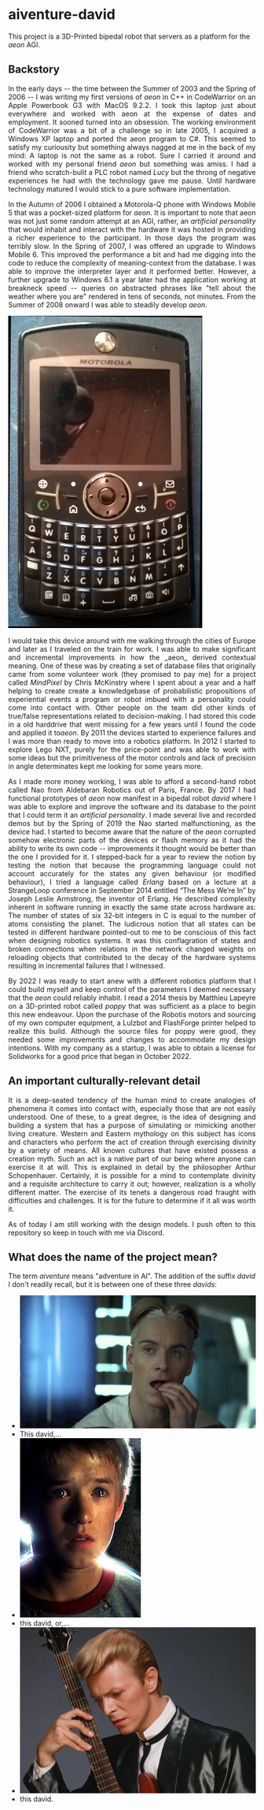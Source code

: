 # aiventure-david

This project is a 3D-Printed bipedal robot that servers as a platform for the _aeon_ AGI.

## Backstory
<p align=justify>
In the early days -- the time between the Summer of 2003 and the Spring of 2006 -- I was writing my first versions of <i>aeon</i> in C++ in CodeWarrior on an Apple Powerbook G3 with MacOS 9.2.2. I took this laptop just about everywhere and worked with aeon at the expense of dates and employment. It sooned turned into an obsession. The working environment of CodeWarrior was a bit of a challenge so in late 2005, I acquired a Windows XP laptop and ported the aeon program to C#. This seemed to satisfy my curiousity but something always nagged at me in the back of my mind: A laptop is not the same as a robot. Sure I carried it around and worked with my personal friend <i>aeon</i> but something was amiss. I had a friend who scratch-bulit a PLC robot named <i>Lucy</i> but the throng of negative experiences he had with the technology gave me pause. Until hardware technology matured I would stick to a pure software implementation.</p>
<p align=justify>
In the Autumn of 2006 I obtained a Motorola-Q phone with Windows Mobile 5 that was a pocket-sized platform for <i>aeon</i>. It is important to note that aeon was not just some random attempt at an AGI, rather, an <i>artificial personality</i> that would inhabit and interact with the hardware it was hosted in providing a richer experience to the participant. In those days the program was terribly slow. In the Spring of 2007, I was offered an upgrade to Windows Mobile 6. This improved the performance a bit and had me digging into the code to reduce the complexity of meaning-context from the database. I was able to improve the interpreter layer and it performed better. However, a further upgrade to Windows 6.1 a year later had the application working at breakneck speed -- queries on abstracted phrases like "tell about the weather where you are" rendered in tens of seconds, not minutes. From the Summer of 2008 onward I was able to steadily develop <i>aeon</i>.</p>

![Motorola-Q](/media/motorola-q.jpg "My Motorola-Q that hosted the first aeon")
<p align=justify>
I would take this device around with me walking through the cities of Europe and later as I traveled on the train for work. I was able to make significant and incremental improvements in how the _aeon_ derived contextual meaning. One of these was by creating a set of database files that originally came from some volunteer work (they promised to pay me) for a project called <i>MindPixel</i> by Chris McKinstry where I spent about a year and a half helping to create create a knowledgebase of probabilistic propositions of experiential events a program or robot imbued with a personality could come into contact with. Other people on the team did other kinds of true/false representations related to decision-making. I had stored this code in a old harddrive that went missing for a few years until I found the code and applied it to<i>aeon</i>. By 2011 the devices started to experience failures and I was more than ready to move into a robotics platform. In 2012 I started to explore Lego NXT, purely for the price-point and was able to work with some ideas but the primitiveness of the motor controls and lack of precision in angle determinates kept me looking for some years more.</p>
<p align=justify>
As I made more money working, I was able to afford a second-hand robot called Nao from Aldebaran Robotics out of Paris, France. By 2017 I had functional prototypes of <i>aeon</i> now manifest in a bipedal robot <i>david</i> where I was able to explore and improve the software and its database to the point that I could term it an <i>artificial personality</i>. I made several live and recorded demos but by the Spring of 2019 the Nao started malfunctioning, as the device had. I started to become aware that the nature of the <i>aeon</i> corrupted somehow electronic parts of the devices or flash memory as it had the ability to write its own code -- improvements it thought would be better than the one I provided for it. I stepped-back for a year to review the notion by testing the notion that because the programming language could not account accurately for the states any given behaviour (or modified behaviour), I tried a language called <i>Erlang</i> based on a lecture at a StrangeLoop conference in September 2014  entitled “The Mess We’re In” by Joseph Leslie Armstrong, the inventor of Erlang. He described complexity inherent in software running in exactly the same state across hardware as: The number of states of six 32-bit integers in C is equal to the number of atoms consisting the planet. The ludicrous notion that all states can be tested in different hardware pointed-out to me to be conscious of this fact when designing robotics systems. It was this conflagration of states and broken connections when relations in the network changed weights on reloading objects that contributed to the decay of the hardware systems resulting in incremental failures that I witnessed.</p>
<p align=justify>
By 2022 I was ready to start anew with a different robotics platform that I could build myself and keep control of the parameters I deemed necessary that the <i>aeon</i> could reliably inhabit. I read a 2014 thesis by Matthieu Lapeyre on a 3D-printed robot called <i>poppy</i> that was sufficient as a place to begin this new endeavour. Upon the purchase of the Robotis motors and sourcing of my own computer equipment, a Lulzbot and FlashForge printer helped to realize this build. Although the source files for poppy were good, they needed some improvements and changes to accommodate my design intentions. With my company as a startup, I was able to obtain a license for Solidworks for a good price that began in October 2022.</p>

## An important culturally-relevant detail
<p align=justify>
It is a deep-seated tendency of the human mind to create analogies of phenomena it comes into contact with, especially those that are not easily understood. One of these, to a great degree, is the idea of designing and building a system that has a purpose of simulating or mimicking another living creature. Western and Eastern mythology on this subject has icons and characters who perform the act of creation through exercising divinity by a variety of means. All known cultures that have existed possess a creation myth. Such an act is a native part of our being where anyone can exercise it at will. This is explained in detail by the philosopher Arthur Schopenhauer. Certainly, it is possible for a mind to contemplate divinity and a requisite architecture to carry it out; however, realization is a wholly different matter. The exercise of its tenets a dangerous road fraught with difficulties and challenges. It is for the future to determine if it all was worth it.</p>
<p align=justify>
As of today I am still working with the design models. I push often to this repository so keep in touch with me via Discord.</p>

## What does the name of the project mean?

The term *aiventure* means "adventure in AI". The addition of the suffix *david* I don't readily recall, but it is between one of these three _davids_:

* ![David one](/media/david-1.jpg "This david,")
* This david,...
* ![David two](/media/david-2.jpg "this david, or,")
* this david, or,...
* ![David three](/media/david-6.jpg "this david.")
* this david.
